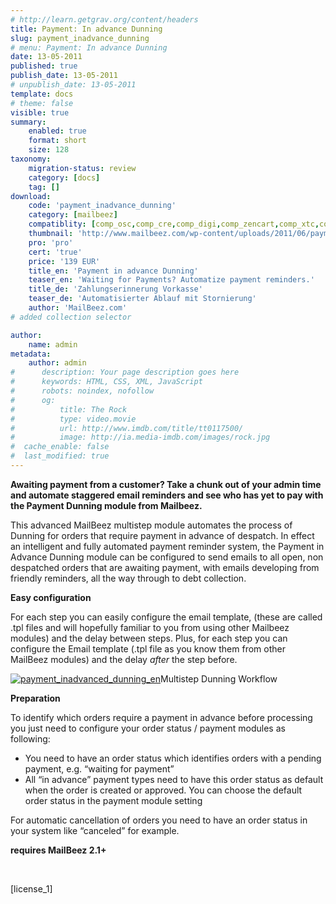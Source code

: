 ```yaml
---
# http://learn.getgrav.org/content/headers
title: Payment: In advance Dunning
slug: payment_inadvance_dunning
# menu: Payment: In advance Dunning
date: 13-05-2011
published: true
publish_date: 13-05-2011
# unpublish_date: 13-05-2011
template: docs
# theme: false
visible: true
summary:
    enabled: true
    format: short
    size: 128
taxonomy:
    migration-status: review
    category: [docs]
    tag: []
download:
    code: 'payment_inadvance_dunning'
    category: [mailbeez]
    compatiblity: [comp_osc,comp_cre,comp_digi,comp_zencart,comp_xtc,comp_gambio]
    thumbnail: 'http://www.mailbeez.com/wp-content/uploads/2011/06/payment_inadvance_dunning.png'
    pro: 'pro'
    cert: 'true'
    price: '139 EUR'
    title_en: 'Payment in advance Dunning'
    teaser_en: 'Waiting for Payments? Automatize payment reminders.'
    title_de: 'Zahlungserinnerung Vorkasse'
    teaser_de: 'Automatisierter Ablauf mit Stornierung'
    author: 'MailBeez.com'
# added collection selector

author:
    name: admin
metadata:
    author: admin
#      description: Your page description goes here
#      keywords: HTML, CSS, XML, JavaScript
#      robots: noindex, nofollow
#      og:
#          title: The Rock
#          type: video.movie
#          url: http://www.imdb.com/title/tt0117500/
#          image: http://ia.media-imdb.com/images/rock.jpg
#  cache_enable: false
#  last_modified: true
---
```


**Awaiting payment from a customer? Take a chunk out of your admin time and automate staggered email reminders and see who has yet to pay with the Payment Dunning module from Mailbeez.**

This advanced MailBeez multistep module automates the process of Dunning for orders that require payment in advance of despatch. In effect an intelligent and fully automated payment reminder system, the Payment in Advance Dunning module can be configured to send emails to all open, non despatched orders that are awaiting payment, with emails developing from friendly reminders, all the way through to debt collection.

**Easy configuration**

For each step you can easily configure the email template, (these are called .tpl files and will hopefully familiar to you from using other Mailbeez modules) and the delay between steps. Plus, for each step you can configure the Email template (.tpl file as you know them from other MailBeez modules) and the delay *after* the step before.

[![](http://www.mailbeez.com/wp-content/uploads/2011/05/payment_inadvanced_dunning_en.png "payment_inadvanced_dunning_en")](http://www.mailbeez.com/wp-content/uploads/2011/05/payment_inadvanced_dunning_en.png)Multistep Dunning Workflow

 

**Preparation**

To identify which orders require a payment in advance before processing you just need to configure your order status / payment modules as following:

- You need to have an order status which identifies orders with a pending payment, e.g. “waiting for payment”
- All “in advance” payment types need to have this order status as default when the order is created or approved. You can choose the default order status in the payment module setting

For automatic cancellation of orders you need to have an order status in your system like “canceled” for example.

**requires MailBeez 2.1+**

 

[license\_1]

